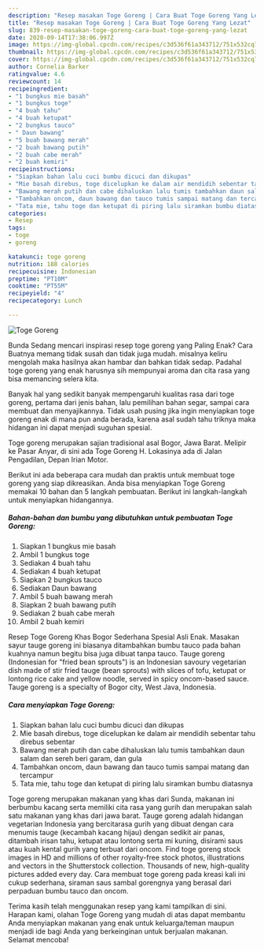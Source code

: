 ```yaml
---
description: "Resep masakan Toge Goreng | Cara Buat Toge Goreng Yang Lezat"
title: "Resep masakan Toge Goreng | Cara Buat Toge Goreng Yang Lezat"
slug: 839-resep-masakan-toge-goreng-cara-buat-toge-goreng-yang-lezat
date: 2020-09-14T17:38:06.997Z
image: https://img-global.cpcdn.com/recipes/c3d536f61a343712/751x532cq70/toge-goreng-foto-resep-utama.jpg
thumbnail: https://img-global.cpcdn.com/recipes/c3d536f61a343712/751x532cq70/toge-goreng-foto-resep-utama.jpg
cover: https://img-global.cpcdn.com/recipes/c3d536f61a343712/751x532cq70/toge-goreng-foto-resep-utama.jpg
author: Cornelia Barker
ratingvalue: 4.6
reviewcount: 14
recipeingredient:
- "1 bungkus mie basah"
- "1 bungkus toge"
- "4 buah tahu"
- "4 buah ketupat"
- "2 bungkus tauco"
- " Daun bawang"
- "5 buah bawang merah"
- "2 buah bawang putih"
- "2 buah cabe merah"
- "2 buah kemiri"
recipeinstructions:
- "Siapkan bahan lalu cuci bumbu dicuci dan dikupas"
- "Mie basah direbus, toge dicelupkan ke dalam air mendidih sebentar tahu direbus sebentar"
- "Bawang merah putih dan cabe dihaluskan lalu tumis tambahkan daun salam dan sereh beri garam, dan gula"
- "Tambahkan oncom, daun bawang dan tauco tumis sampai matang dan tercampur"
- "Tata mie, tahu toge dan ketupat di piring lalu siramkan bumbu diatasnya"
categories:
- Resep
tags:
- toge
- goreng

katakunci: toge goreng 
nutrition: 188 calories
recipecuisine: Indonesian
preptime: "PT10M"
cooktime: "PT55M"
recipeyield: "4"
recipecategory: Lunch

---
```



![Toge Goreng](https://img-global.cpcdn.com/recipes/c3d536f61a343712/751x532cq70/toge-goreng-foto-resep-utama.jpg)

Bunda Sedang mencari inspirasi resep toge goreng yang Paling Enak? Cara Buatnya memang tidak susah dan tidak juga mudah. misalnya keliru mengolah maka hasilnya akan hambar dan bahkan tidak sedap. Padahal toge goreng yang enak harusnya sih mempunyai aroma dan cita rasa yang bisa memancing selera kita.

Banyak hal yang sedikit banyak mempengaruhi kualitas rasa dari toge goreng, pertama dari jenis bahan, lalu pemilihan bahan segar, sampai cara membuat dan menyajikannya. Tidak usah pusing jika ingin menyiapkan toge goreng enak di mana pun anda berada, karena asal sudah tahu triknya maka hidangan ini dapat menjadi suguhan spesial.

Toge goreng merupakan sajian tradisional asal Bogor, Jawa Barat. Melipir ke Pasar Anyar, di sini ada Toge Goreng H. Lokasinya ada di Jalan Pengadilan, Depan Irian Motor.


Berikut ini ada beberapa cara mudah dan praktis untuk membuat toge goreng yang siap dikreasikan. Anda bisa menyiapkan Toge Goreng memakai 10 bahan dan 5 langkah pembuatan. Berikut ini langkah-langkah untuk menyiapkan hidangannya.

<!--inarticleads1-->

##### Bahan-bahan dan bumbu yang dibutuhkan untuk pembuatan Toge Goreng:

1. Siapkan 1 bungkus mie basah
1. Ambil 1 bungkus toge
1. Sediakan 4 buah tahu
1. Sediakan 4 buah ketupat
1. Siapkan 2 bungkus tauco
1. Sediakan  Daun bawang
1. Ambil 5 buah bawang merah
1. Siapkan 2 buah bawang putih
1. Sediakan 2 buah cabe merah
1. Ambil 2 buah kemiri


Resep Toge Goreng Khas Bogor Sederhana Spesial Asli Enak. Masakan sayur tauge goreng ini biasanya ditambahkan bumbu tauco pada bahan kuahnya namun begitu bisa juga dibuat tanpa tauco. Tauge goreng (Indonesian for &#34;fried bean sprouts&#34;) is an Indonesian savoury vegetarian dish made of stir fried tauge (bean sprouts) with slices of tofu, ketupat or lontong rice cake and yellow noodle, served in spicy oncom-based sauce. Tauge goreng is a specialty of Bogor city, West Java, Indonesia. 

<!--inarticleads2-->

##### Cara menyiapkan Toge Goreng:

1. Siapkan bahan lalu cuci bumbu dicuci dan dikupas
1. Mie basah direbus, toge dicelupkan ke dalam air mendidih sebentar tahu direbus sebentar
1. Bawang merah putih dan cabe dihaluskan lalu tumis tambahkan daun salam dan sereh beri garam, dan gula
1. Tambahkan oncom, daun bawang dan tauco tumis sampai matang dan tercampur
1. Tata mie, tahu toge dan ketupat di piring lalu siramkan bumbu diatasnya


Toge goreng merupakan makanan yang khas dari Sunda, makanan ini berbumbu kacang serta memiliki cita rasa yang gurih dan merupakan salah satu makanan yang khas dari jawa barat. Tauge goreng adalah hidangan vegetarian Indonesia yang bercitarasa gurih yang dibuat dengan cara menumis tauge (kecambah kacang hijau) dengan sedikit air panas, ditambah irisan tahu, ketupat atau lontong serta mi kuning, disirami saus atau kuah kental gurih yang terbuat dari oncom. Find toge goreng stock images in HD and millions of other royalty-free stock photos, illustrations and vectors in the Shutterstock collection. Thousands of new, high-quality pictures added every day. Cara membuat toge goreng pada kreasi kali ini cukup sederhana, siraman saus sambal gorengnya yang berasal dari perpaduan bumbu tauco dan oncom. 

Terima kasih telah menggunakan resep yang kami tampilkan di sini. Harapan kami, olahan Toge Goreng yang mudah di atas dapat membantu Anda menyiapkan makanan yang enak untuk keluarga/teman maupun menjadi ide bagi Anda yang berkeinginan untuk berjualan makanan. Selamat mencoba!
